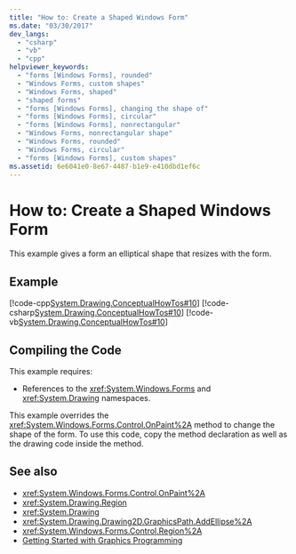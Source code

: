 ```yaml
---
title: "How to: Create a Shaped Windows Form"
ms.date: "03/30/2017"
dev_langs: 
  - "csharp"
  - "vb"
  - "cpp"
helpviewer_keywords: 
  - "forms [Windows Forms], rounded"
  - "Windows Forms, custom shapes"
  - "Windows Forms, shaped"
  - "shaped forms"
  - "forms [Windows Forms], changing the shape of"
  - "forms [Windows Forms], circular"
  - "forms [Windows Forms], nonrectangular"
  - "Windows Forms, nonrectangular shape"
  - "Windows Forms, rounded"
  - "Windows Forms, circular"
  - "forms [Windows Forms], custom shapes"
ms.assetid: 6e6041e0-8e67-4487-b1e9-e410dbd1ef6c
---
```

# How to: Create a Shaped Windows Form
This example gives a form an elliptical shape that resizes with the form.  
  
## Example  
 [!code-cpp[System.Drawing.ConceptualHowTos#10](../../../../samples/snippets/cpp/VS_Snippets_Winforms/System.Drawing.ConceptualHowTos/cpp/form1.cpp#10)]
 [!code-csharp[System.Drawing.ConceptualHowTos#10](../../../../samples/snippets/csharp/VS_Snippets_Winforms/System.Drawing.ConceptualHowTos/CS/form1.cs#10)]
 [!code-vb[System.Drawing.ConceptualHowTos#10](../../../../samples/snippets/visualbasic/VS_Snippets_Winforms/System.Drawing.ConceptualHowTos/VB/form1.vb#10)]  
  
## Compiling the Code  
 This example requires:  
  
-   References to the <xref:System.Windows.Forms> and <xref:System.Drawing> namespaces.  
  
 This example overrides the <xref:System.Windows.Forms.Control.OnPaint%2A> method to change the shape of the form. To use this code, copy the method declaration as well as the drawing code inside the method.  
  
## See also
- <xref:System.Windows.Forms.Control.OnPaint%2A>
- <xref:System.Drawing.Region>
- <xref:System.Drawing>
- <xref:System.Drawing.Drawing2D.GraphicsPath.AddEllipse%2A>
- <xref:System.Windows.Forms.Control.Region%2A>
- [Getting Started with Graphics Programming](../../../../docs/framework/winforms/advanced/getting-started-with-graphics-programming.md)
